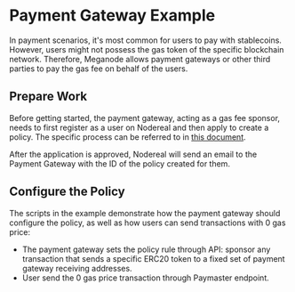 # Payment Gateway Example

In payment scenarios, it's most common for users to pay with stablecoins. However, users might not possess the 
gas token of the specific blockchain network. Therefore, Meganode allows payment gateways or other third parties 
to pay the gas fee on behalf of the users.

## Prepare Work

Before getting started, the payment gateway, acting as a gas fee sponsor, needs to first register as a user on 
Nodereal and then apply to create a policy. The specific process can be referred to in [this document](https://docs.nodereal.io/docs/meganode-paymaster-sponsor-guidelines).

After the application is approved, Nodereal will send an email to the Payment Gateway with the ID of 
the policy created for them.

## Configure the Policy

The scripts in the example demonstrate how the payment gateway should configure the policy, as well as how users can 
send transactions with 0 gas price:

- The payment gateway sets the policy rule through API: sponsor any transaction that sends a specific ERC20 token 
to a fixed set of payment gateway receiving addresses.
- User send the 0 gas price transaction through Paymaster endpoint.



